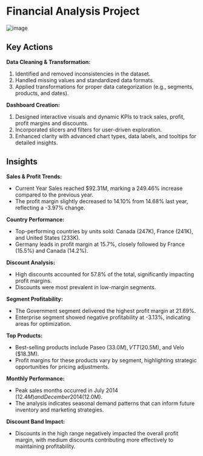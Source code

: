 # Financial Analysis Project

![image](https://github.com/user-attachments/assets/2f9878c3-42a8-4747-8c8f-a9f8c019047e)


## Key Actions
**Data Cleaning & Transformation:**
1. Identified and removed inconsistencies in the dataset.
2. Handled missing values and standardized data formats.
3. Applied transformations for proper data categorization (e.g., segments, products, and dates).

**Dashboard Creation:**
1. Designed interactive visuals and dynamic KPIs to track sales, profit, profit margins and discounts.
2. Incorporated slicers and filters for user-driven exploration.
3. Enhanced clarity with advanced chart types, data labels, and tooltips for detailed insights.

## Insights

**Sales & Profit Trends:**
- Current Year Sales reached $92.31M, marking a 249.46% increase compared to the previous year.
- The profit margin slightly decreased to 14.10% from 14.68% last year, reflecting a -3.97% change.

**Country Performance:**
- Top-performing countries by units sold: Canada (247K), France (241K), and United States (233K).
- Germany leads in profit margin at 15.7%, closely followed by France (15.5%) and Canada (14.2%).

**Discount Analysis:**
- High discounts accounted for 57.8% of the total, significantly impacting profit margins.
- Discounts were most prevalent in low-margin segments.

**Segment Profitability:**
- The Government segment delivered the highest profit margin at 21.69%.
- Enterprise segment showed negative profitability at -3.13%, indicating areas for optimization.

**Top Products:**
- Best-selling products include Paseo ($33.0M), VTT ($20.5M), and Velo ($18.3M).
- Profit margins for these products vary by segment, highlighting strategic opportunities for pricing adjustments.

**Monthly Performance:**
- Peak sales months occurred in July 2014 ($12.4M) and December 2014 ($12.0M).
- The analysis indicates seasonal demand patterns that can inform future inventory and marketing strategies.

**Discount Band Impact:**
- Discounts in the high range negatively impacted the overall profit margin, with medium discounts contributing more effectively to maintaining profitability.
